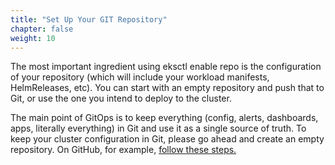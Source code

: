 ```yaml
---
title: "Set Up Your GIT Repository"
chapter: false
weight: 10
---
```


The most important ingredient using eksctl enable repo is the configuration of your repository (which will include your workload manifests, HelmReleases, etc). You can start with an empty repository and push that to Git, or use the one you intend to deploy to the cluster.

The main point of GitOps is to keep everything (config, alerts, dashboards, apps, literally everything) in Git and use it as a single source of truth. To keep your cluster configuration in Git, please go ahead and create an empty repository. On GitHub, for example, [follow these steps.](https://help.github.com/articles/create-a-repo)

